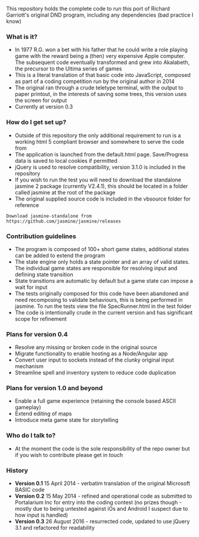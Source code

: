 This repository holds the complete code to run this port of Richard Garriott's original DND program, including any dependencies (bad practice I know)

### What is it? ###

* In 1977 R.G. won a bet with his father that he could write a role playing game with the reward being a (then) very expensive Apple computer.  The subsequent code eventually transformed and grew into Akalabeth, the precursor to the Ultima series of games
* This is a literal translation of that basic code into JavaScript, composed as part of a coding competition run by the original author in 2014 
* The original ran through a crude teletype terminal, with the output to paper printout, in the interests of saving some trees, this version uses the screen for output
* Currently at version 0.3

### How do I get set up? ###

* Outside of this repository the only additional requirement to run is a working html 5 compliant browser and somewhere to serve the code from
* The application is launched from the default.html page. Save/Progress data is saved to local cookies if permitted
* jQuery is used to resolve compatibility, version 3.1.0 is included in the repository
* If you wish to run the test you will need to download the standalone jasmine 2 package (currently V2.4.1), this should be located in a folder called jasmine at the root of the package
* The original supplied source code is included in the vbsource folder for reference

`Download jasmine-standalone from https://github.com/jasmine/jasmine/releases`

### Contribution guidelines ###

* The program is composed of 100+ short game states, additional states can be added to extend the program
* The state engine only holds a state pointer and an array of valid states. The individual game states are responsible for resolving input and defining state transition
* State transitions are automatic by default but a game state can impose a wait for input
* The tests originally composed for this code have been abandoned and need recomposing to validate behaviours, this is being performed in jasmine. To run the tests view the file SpecRunner.html in the test folder
* The code is intentionally crude in the current version and has significant scope for refinement

### Plans for version 0.4 ###

* Resolve any missing or broken code in the original source
* Migrate functionality to enable hosting as a Node/Angular app
* Convert user input to sockets instead of the clunky original input mechanism
* Streamline spell and inventory system to reduce code duplication

### Plans for version 1.0 and beyond

* Enable a full game experience (retaining the console based ASCII gameplay)
* Extend editing of maps
* Introduce meta game state for storytelling

### Who do I talk to? ###

* At the moment the code is the sole responsibility of the repo owner but if you wish to contribute please get in touch

### History ###
* **Version 0.1** 15 April 2014 - verbatim translation of the original Microsoft BASIC code
* **Version 0.2** 15 May 2014 - refined and operational code as submitted to Portalarium Inc for entry into the coding contest (no prizes though - mostly due to being untested against iOs and Android I suspect due to how input is handled)
* **Version 0.3** 26 August 2016 - resurrected code, updated to use jQuery 3.1 and refactored for readability
